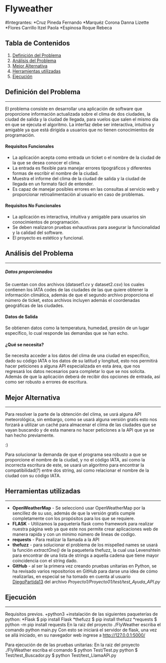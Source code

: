 # Flyweather
#Integrantes:
*Cruz Pineda Fernando
*Marquéz Corona Danna Lizette
*Flores Carrillo Itzel Paola
*Espinosa Roque Rebeca
## Tabla de Contenidos
1. [Definición del Problema](#definición-del-problema)
2. [Análisis del Problema](#análisis-del-problema)
3. [Mejor Alternativa](#mejor-alternativa)
4. [Herramientas utilizadas](#herramientas-utilizadas)
5. [Ejecución](#ejecución)

## Definición del Problema
***
El problema consiste en desarrollar una aplicación de software que proporcione información actualizada sobre el clima 
de dos ciudades, la ciudad de salida y la ciudad de llegada, para vuelos que salen el mismo día en que se ejecuta el 
algoritmo. La interfaz debe ser interactiva, intuitiva y amigable ya que está dirigida a usuarios que  no tienen 
conocimientos de programación.
#### Requisitos Funcionales
* La aplicación acepta como entrada un ticket o el nombre de la ciudad de la que se desea conocer el clima.
* La entrada es flexible para manejar errores tipográficos y diferentes formas de escribir el nombre de la ciudad.
* Muestra el informe del clima de la ciudad de salida y la ciudad de llegada en un formato fácil de entender.
* Es capaz de manejar posibles errores en las consultas al servicio web y proporcionar retroalimentación al usuario en caso de problemas.
#### Requisitos No Funcionales
* La aplicación es interactiva, intuitiva y amigable para usuarios sin conocimientos de programación.
* Se deben realizaron pruebas exhaustivas para asegurar la funcionalidad y la calidad del software.
* El proyecto es estético y funcional.

## Análisis del Problema
***
##### Datos proporcionados
Se cuentan con dos archivos (dataset1.cv y dataset2.csv) los cuales contienen los IATA codes de las ciudades de las que 
quiere obtener la información climática, además de que el segundo archivo proporciona el número de ticket, estos 
archivos incluyen además el coordenadas geográficas de las ciudades. 
#### Datos de Salida
Se obtienen datos como la temperatura, humedad, presión de un lugar específico, lo cual responde las demandas que 
se han echo.
#### ¿Qué se necesita?
Se necesita acceder a los datos del clima de una ciudad en específico, dado su código IATA o los datos de su latitud y
longitud, esto nos permitirá hacer peticiones a alguna API especializada en esta área, que nos regresará los datos 
necesarios para completar lo que se nos solicita. Además de que la aplicación deberá de recibir dos opciones de entrada, 
así como ser robusto a errores de escritura.

## Mejor Alternativa 
***
Para resolver la parte de la obtención del clima, se usrá alguna API meteorológica, sin embargo, como se 
usará alguna versión gratis esto nos forzará a utilizar un caché para almacenar el clima de las ciudades que se vayan
buscando y de esta manera no hacer peticiones a la API que ya se han hecho previamente. 

:) 

Para solucionar la demanda de que el programa sea robusto a que se proporcione el nombre de la ciudad, y no el código 
IATA, así como la incorrecta escritura de este, se usará un algoritmo para encontrar la compatibilidad(?) entre dos 
string, así como relacionar el nombre de la ciudad con su código IATA.

## Herramientas utilizadas
***
 * **OpenWeatherMap** - Se seleccionó usar OpenWeatherMap por la sencillez de su uso, además de que la versión gratis 
    cumple completamente con los propósitos para los que se requiere.
 * **FLASK** - Utilizamos la paquetería flask como framework para realizar nuestra página web ya que este nos permite crear
   aplicaciones web de manera rapida y con un minimo número de lineas de codigo.
 * **requests** - Para realizar la llamada a la API 
 * **thefuzz** - para solucionar el problema de los mispelled names se usará la función *extractOne()* de la paquetería
   thefuzz, la cual usa Levenshtein para encontrar de una lista de strings a aquella cadena que tiene mayor coincidencia
   con el string dado.
 * **GitHub** - al ser la primera vez creando pruebas unitarias en Python, se ha revisado varios repositorios en GitHub
                para darse una idea de cómo realizarlas, en especial se ha tomado en cuenta al usuario
                 [DiegoPartida13](https://github.com/DiegoPartida13) del archivo *Proyecto1/Proyecto01/test/test_Ayuda_API.py*
                

## Ejecución
***
Requisitos previos.
+python3
+instalación de las siguientes paqueterías de python:
    *Flask
      $ pip install Flask
    *thefuzz
      $ pip install thefuzz
    *requests
      $ pýthon -m pip install requests
En la raiz del proyecto ./FlyWeather escriba el comando python main.py
Con esto se iniciará el servidor de flask, una vez se allá iniciado, en su navegador web ingrese a http://127.0.0.1:5000/

Para ejecución de de las pruebas unitarias:
En la raiz del proyecto ./FlyWeather escriba el comando 
$ python Test/Test.py python 
$ Test/test_Buscador.py 
$ python Test/test_LlamaAPi.py 

